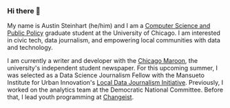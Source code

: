 ### Hi there 👋

My name is Austin Steinhart (he/him) and I am a [Computer Science and Public Policy](https://capp.uchicago.edu/) graduate student at the University of Chicago. I am interested in civic tech, data journalism, and empowering local communities with data and technology.

I am currently a writer and developer with the [Chicago Maroon](https://github.com/chicagomaroon/data-visualizations), the university's independent student newspaper. For this upcoming summer, I was selected as a Data Science Journalism Fellow with the Mansueto Institute for Urban Innovation's [Local Data Journalism Initiative](https://miurban.uchicago.edu/opportunities/local-data-journalism-initiative/"). Previously, I worked on the analytics team at the Democratic National Committee. Before that, I lead youth programming at [Changeist](https://www.changeist.org/).


<!--
**asteinhart/asteinhart** is a ✨ _special_ ✨ repository because its `README.md` (this file) appears on your GitHub profile.

Here are some ideas to get you started:

- 🔭 I’m currently working on ...
- 🌱 I’m currently learning ...
- 👯 I’m looking to collaborate on ...
- 🤔 I’m looking for help with ...
- 💬 Ask me about ...
- 📫 How to reach me: ...
- 😄 Pronouns: ...
- ⚡ Fun fact: ...
-->
